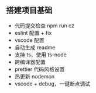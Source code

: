 ## 搭建项目基础

- 代码提交检查 npm run cz
- eslint 配置 + fix
- vscode 配置
- 自动生成 readme
- 支持 ts，使用 ts-node
- 跨编译器配置
- prettier 代码风格设置
- 热更新 nodemon
- vscode + debug，一键断点调试
